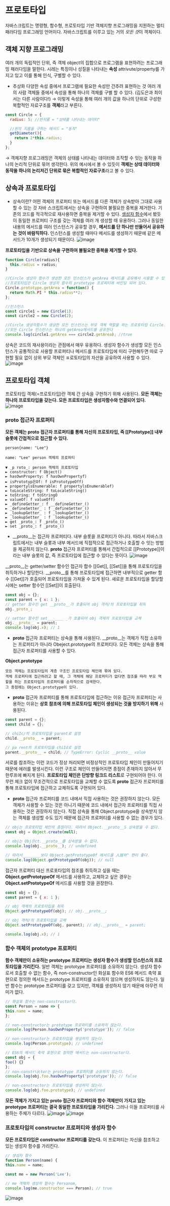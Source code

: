 # 프로토타입

자바스크립트는 명령형, 함수형, 프로토타입 기반 객체지향 프로그래밍을 지원하는 멀티 패러다임 프로그래밍 언어이다.
자바스크립트를 이루고 있는 거의 *모든 것*이 객체이다.

## 객체 지향 프로그래밍
여러 개의 독립적인 단위, 즉 객체 object의 집합으로 프로그램을 표현하려는 프로그래밍 패러다임을 말한다.
시레는 특징이나 성질을 나타내는 **속성** attrivute/property를 가지고 있고 이를 통해 인식, 구별할 수 있다.

* 추상화
다양한 속성 중에서 프로그램에 필요한 속성만 간추려 표현하는 것
여러 개의 사람 객체들 중에서 속성을 통해 하나의 객체를 구별 할 수 있다. (김도은과 최이서는 다른 사람이다!)
→ 이렇게 속성을 통해 여러 개의 값을 하나의 단위로 구성한 복합적인 자료구조를 **객체**라고 부른다.

```javaScript
const Circle = {
  radius: 5; //반지름 = "상태를 나타내는 데이터"

  //원의 지름을 구하는 메서드 = "동작"
  getDiameter(){
    return 2*this.radius;
  }
};
```
→ 객체지향 프로그래밍은 객체의 상태를 나타내는 데이터와 조작할 수 잇는 동작을 하나의 논리적 단위로 묶어 생각한다.
위의 예시에서 볼 수 있듯이 **객체는 상태 데이터와 동작을 하나의 논리저긴 단위로 묶은 복합적인 자료구조**라고 볼 수 있다.

## 상속과 프로토타입
* 상속이란?
어떤 객체의 프로퍼티 또는 메서드를 다른 객체가 상속받아 그대로 사용할 수 있는 것
자바 스크립트에서는 상속을 구현하여 불필요한 중복을 제거한다. 기존의 코드를 적극적으로 재사용하면 중복을 제거할 수 있다.
[생성자 함수](https://github.com/sangypar/SSAFRONT/tree/main/%EB%AA%A8%EB%8D%98%20%EC%9E%90%EB%B0%94%EC%8A%A4%ED%81%AC%EB%A6%BD%ED%8A%B8%20deep%20dive/17%EC%9E%A5.%20%EC%83%9D%EC%84%B1%EC%9E%90%20%ED%95%A8%EC%88%98%EC%97%90%20%EC%9D%98%ED%95%9C%20%EA%B0%9D%EC%B2%B4%20%EC%83%9D%EC%84%B1)에서 봤듯이 동일한 프로퍼티 구조를 갖는 객체를 여러 개 생성할 때 유용하다.
그러나 동일한 내용의 메서드를 여러 인스턴스가 공유할 경우, **메서드를 단 하나만 만들어서 공유하는 것이 바람직하다.**
인스턴스를 생성할 때마다 메서드를 생성하기 때문에 같은 메서드가 10개가 생성되기 때문이다.
![image](https://github.com/sangypar/SSAFRONT/assets/158231909/c1bcd535-151f-44ab-9498-5b07ffc68a92)

**프로토타입을 기반으로 상속을 구현하여 불필요한 중복을 제거할 수 있다.**

```javaScript
function Circle(radius){
  this.radius = radius;
}

//Circle 생성자 함수가 생성한 모든 인스턴스가 getArea 메서드를 공유해서 사용할 수 있도록 프로토타입에 추가
//프로토타입은 Circle 생성자 함수의 prototype 프로퍼티에 바인딩 되어 있다.
Circle.prototype.getArea = function() {
  return Math.PI * this.radius**2;
};

//인스턴스
const circle1 = new Circle(1);
const circle2 = new Circle(2);

//Circle 생성자함수가 생성한 모든 인스턴스는 부모 객체 역할을 하는 프로토타입 Circle.prototype로부터 getArea 메서드를 상속받는다.
//모든 Circle 인스턴스는 하나의 getArea메서드를 공유한다
console.log(circle1.getArea === circle2.getArea); //true
```

상속은 코드의 재사용이라는 관점에서 매우 유용하다.
생성자 함수가 생성할 모든 인스턴스가 공통적으로 사용할 프로퍼티나 메서드를 프로토타입에 미리 구현해두면 따로 구현할 필요 없이 상위 부모 객체인 ㅍ로토타입의 자산을 공유하여 사용할 수 있다.
![image](https://github.com/sangypar/SSAFRONT/assets/158231909/6d794f4c-1b76-4f13-8ee6-e6fe2c431b22)


## 프로토타입 객체
프로토타입 객체(=프로토타입)란 객체 간 상속을 구현하기 위해 사용된다.
**모든 객체는 하나의 프로토타입을 갖는다. 모든 프로토타입은 생성자함수와 연결되어 있다.**
![image](https://github.com/sangypar/SSAFRONT/assets/158231909/f8b1afa8-214b-4f9e-be7e-da9678f6321c)


### __proto__ 접근자 프로퍼티
**모든 객체는 __proto__ 접근자 프로퍼티를 통해 자신의 프로토타입, 즉 [[Prototype]] 내부 슬롯에 간접적으로 접근할 수 있다.**
```
person{name: "Lee"}

name: "Lee" person 객체의 프로퍼티

▼ _p roto_: person 객체의 프로토타입
► constructor: f Object()
► hasOwnProperty: f hasOwnPropertyf)
► isPrototyp은Of: f isPrototypeOff)
► propertylsEnumerable: f propertylsEnumerablef)
► toLocaleString: f toLocaleString()
► toString: f toStringO
► valueOf: f valueOff)
► _defineGetter_: f __defineGetter_()
► _defineSetter_ : f _defineSetter_()
► _lookupGetter_ : f _lookupGetter_()
► _lookupSetter_ : f _lookupSetter_()
► get _proto_: f _proto_()
► set _proto_: f _proto_()
```

* __proto__는 접근자 프로퍼티다.
내부 슬롯을 프로퍼티가 아니다. 따라서 자바스크립트에서는 내부 슬롯과 내부 메서드에 직접적으로 접근하거나 호출할 수 잇는 방법을 제공하지 않는다.
__proto__ 접근자 프로퍼티를 통해서 간접적으로 [[Prototype]]이라는 내부 슬롯의 값, 즉 프로토타입에 접근할 수 있다는 뜻이다.
![image](https://github.com/sangypar/SSAFRONT/assets/158231909/d0b51d9f-b6d6-407a-b820-6fbb6d6ef10d)

__proto__는 getter/setter 함수인 접근자 합수 [[Get]], [[Set]]을 통해 프로토타입을 취득하거나 할당한다.
__proto__를 통해 프로토타입에 접근하면 내부적으로 getter 함수 [[Get]]가 호출되어 프로토타입을 가져올 수 있게 된다.
새로운 프로토타입을 할당할 시에는 setter 함수인 [[Set]]이 호출된다.

```javaScript
const obj = {};
const parent = { x: 1 };
// getter 함수인 get __proto__가 호출되어 obj 객처/의 프로토타입을 취득
obj._proto_;

// setter 함수인 set_______ _가 호출되어 obj 객체의 프로토타입을 교체
obj.__proto__ = parent;
console.log(obj.x); // 1
```

* __proto__ 접근자 프로퍼티는 상속을 통해 사용된다.
__proto__는 객체가 직접 소유하는 프로퍼티가 아니라 Obeject.prototype의 프로퍼티다. 모든 객체는 상속을 통해 접근자 프로퍼티를 사용할 수 있다.

**Object.prototype**
```
모든 객체는 프로토타입의 계층 구조인 프로토타입 체인에 묶여 있다.
객체 프로퍼티에 접근하려고 할 때, 그 객체에 해당 프로퍼티가 없다면 참조를 따라 부모 역할을 하는 프로토타입의 프로퍼티를 순차적으로 검색한다.
그 종점에는 Object.prototype이 있다.
```

* __proto__ 접근자 프로퍼티를 통해 프로토타입에 접근하는 이유
접근자 프로퍼티는 사용하는 이유는 **상호 참조에 의해 프로토타입 체인이 생성되는 것을 방지하기 위해** 사용된다.

```javaScript
const parent = {};
const child = {};

// chiIc/의 프로토타입을 parent로 설정
child.__proto__ = parent;

// pa rent의 프로토타입을 chiId로 설정
parent.__proto__ = child; // TypeError: Cyclic __proto__ value
```

서로를 참조하는 이런 코드가 정상 처리되면 비정상적인 프로토타입 체인이 만들어지기 때문에 에러를 발생시킨다.
이런 구조로 체인이 만들어지면 종점이 존재하지 않아서 무한루프에 빠지게 된다.
**프로토타입 체인은 단방향 링크드 리스트**로 구현되어야 한다.
아무런 체크 없이 무조건적으로 프로토타입을 교체할 수 없도록 __proto__ 접근자 프로퍼티를 통해 프로토타입에 접근하고 교체하도록 구현되어 있다.

* __proto__ 접근자 프로퍼티를 코드 내에서 직접 사용하는 것은 권장하지 않는다.
모든 객체가 사용할 수 있는 것은 아니기 때문에 코드 내에서 접근자 프로퍼티를 직접 사용하는 것은 권장하지 않는다.
직접 상속을 통해 Object.prototype을 상속받지 않는 객체를 생성할 수도 있기 때문에 접근자 프로퍼티를 사용할 수 없는 경우가 있다.
```javaScript
// obj는 프로토타입 체인의 종점이다. 따라서 Object.__proto__S 상속받을 수 없다.
const obj = Object.create(null);

// obj는 Obj은ct.__proto__를 상속받을 수 없다.
console.log(obj.__proto__); // undefined

// 따라서________보다 Object.getPrototypeOf 메서드를 人居하^ 편이 좋다.
console.log(Object.getPrototypeOf(obj)); // null
```

접근자 프로퍼티 대신 프로포타입의 참조를 취득하고 싶을 때는 **Object.getPrototypeOf** 메서드를 사용하고, 교체하고 싶은 경우는 **Object.setPrototypeOf** 메서드를 사용할 것을 권장한다.
```javaScript
const obj = {};
const parent = { x: 1 };

// obj 객체의 프로토타입을 취득
Object.getPrototypeOf(obj); // obj.__proto__;

// obj 객처/의 프로토타입을 교체
Object.setPrototypeOf(obj, parent); // obj.__proto__ = parent;

console.log(obj.x); // 1
```

### 함수 객체의 prototype 프로퍼티
**함수 객체만이 소유하는 prototype 프로퍼티는 생성자 함수가 생성할 인스턴스의 프로토타입을 가리킨다.**
일반 객체는 prototype 프로퍼티를 소유하지 않는다.
생성자 함수로서 호출할 수 없는 함수, 즉 non-constructor인 화살표 함수와 ES6 메서드 축약 표현으로 정의한 메서드는 prototype 프로퍼티를 소유하지 않으며 생성하지도 않는다.
일반 함수는 prototype 프로퍼티를 갖고 있지만, 객체를 생성하지 않기 때문에 아무런 의미가 없다.

```javaScript
// 화살표 함수는 non-constructor다.
const Person = name => {
this.name = name;
};

// non-constructor는 prototype 프로퍼티를 소유하지 않는다.
console.log(Person.hasOwnProperty('prototype')); // false

// non-constructor는 프로토타입을 생성하지 않는다.
console.log(Person.prototype); // undefined

// ES6의 메서드 축약 표현으로 정의한 메서드는 non-constructor다.
const obj = {
foo() {}
};
// non-constr나ctor는 prototype 프로퍼티를 소유하지 않는다.
console.log(obj.foo.hasOwnProperty('prototype')); // false

// non-constructor는 프로토타입을 생성하지 않는다.
console.log(obj.foo.prototype); // undefined
```
**모든 객체가 가지고 있는 __proto__ 접근자 프로퍼티와 함수 객체만이 가지고 있는 prototype 프로퍼티는 결국 동일한 프로토타입을 가리킨다.**
그러나 이들 프로퍼티를 사용하는 주체가 다르다.
![image](https://github.com/sangypar/SSAFRONT/assets/158231909/3521f9c2-cd20-4d60-89fa-f0a53f9f9038)
![image](https://github.com/sangypar/SSAFRONT/assets/158231909/3475ec24-5fac-4330-9c8e-772a5d55e90a)

### 프로토타입의 constructor 프로퍼티와 생성자 함수
**모든 프로토타입은 constructor 프로퍼티를 갖는다.** 이 프로퍼티는 자신을 참조하고 있는 생성자 함수를 가리킨다.
```javaScript
// 생성자 함수
function Person(name) {
this.name = name;

const me = new Person('Lee');

// me 객체의 생성자 함수는 Personom,
console.log(me.constructor === Person); // true
```
![image](https://github.com/sangypar/SSAFRONT/assets/158231909/df2be7a2-e442-4f42-a343-122d40008a10)
